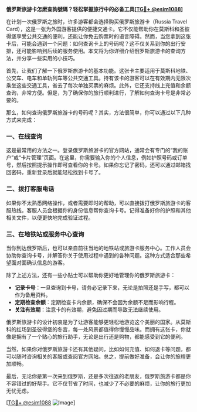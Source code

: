 **俄罗斯旅游卡怎麽查詢號碼？轻松掌握旅行中的必备工具[[TG💪+ @esim1088](https://t.me/s/esim1088)]**

在计划一次俄罗斯之旅时，许多游客都会选择购买俄罗斯旅游卡（Russia Travel Card），这是一张为外国游客提供的便捷交通卡。它不仅能帮助你在莫斯科和圣彼得堡享受公共交通的便利，还能让你免去购票时的语言障碍。然而，当您拿到这张卡后，可能会遇到一个问题：如何查询卡上的号码呢？这不仅关系到你的出行安排，还可能影响到后续的服务使用。本文将为你详细介绍俄罗斯旅游卡的查询方法，并分享一些实用的小技巧。

首先，让我们了解一下俄罗斯旅游卡的基本功能。这张卡主要适用于莫斯科地铁、公交车、电车和单轨列车等公共交通工具。持有该卡的游客可以在有效期内无限次乘坐这些交通工具，省去了每次单独买票的麻烦。此外，它还支持线上充值和余额查询，非常方便。但是，为了确保你的旅行顺利进行，了解如何查询卡号是非常必要的。

那么，如何查询俄罗斯旅游卡的号码呢？其实，方法很简单，你可以通过以下几种方式来完成：

### **一、在线查询**
这是最常用的方法之一。登录俄罗斯旅游卡的官方网站，通常会有专门的“我的账户”或“卡片管理”页面。在这里，你需要输入你的个人信息，例如护照号码或订单号，然后按照提示操作即可查看你的卡号。如果你忘记了密码，还可以通过邮箱找回密码，重新登录后就能轻松找到卡号了。

### **二、拨打客服电话**
如果你不太熟悉网络操作，或者需要即时的帮助，可以直接拨打俄罗斯旅游卡的客服热线。客服人员会根据你的身份信息帮你查询卡号。记得准备好你的护照和其他相关文件，以便更快地完成验证过程。

### **三、在地铁站或服务中心查询**
当你到达俄罗斯后，也可以亲自前往当地的地铁站或旅游卡服务中心。工作人员会协助你查询卡号，并解答你关于使用过程中遇到的各种问题。这种方式适合那些希望面对面确认信息的游客。

除了上述方法，还有一些小贴士可以帮助你更好地管理你的俄罗斯旅游卡：

- **记录卡号**：一旦查询到卡号，请务必记录下来，无论是拍照还是手写，都可以作为备用资料。
- **定期检查余额**：定期检查卡内余额，确保不会因为余额不足而影响行程。
- **关注有效期**：注意卡的有效期，避免因过期而导致无法继续使用。

俄罗斯旅游卡的设计初衷是为了让游客能够更轻松地游览这个美丽的国家。从莫斯科的红场到圣彼得堡的冬宫，每一处风景都值得你慢慢品味。而拥有这张卡，你就像是拥有了一个贴心的旅行助手，无论是出行还是购物，都能感受到它的便利。

当然，如果你对俄罗斯旅游卡还有其他疑问，比如如何充值、如何退卡等问题，都可以随时咨询相关的客服或查阅官方网站。总之，提前做好准备，会让你的旅程更加顺畅。

最后，无论你是第一次来到俄罗斯，还是多次往返的老朋友，俄罗斯旅游卡都是你不容错过的好帮手。它不仅节省了时间，也减少了不必要的麻烦，让你的旅行更加无忧无虑。

[[TG💪+ @esim1088](https://t.me/s/esim1088) ![Image](https://i.postimg.cc/4NQfJmqS/Snipaste-2025-05-13-00-14-12.png)]